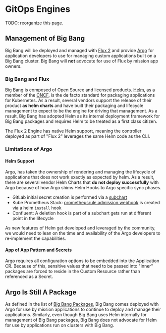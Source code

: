 # GitOps Engines

TODO: reorganize this page.

## Management of Big Bang

Big Bang will be deployed and managed with [Flux 2](https://github.com/fluxcd/flux2) and provide [Argo](https://github.com/argoproj/argo-cd/) for application developers to use for managing custom applications built on a Big Bang cluster. Big Bang will **not** advocate for use of Flux by mission app owners.  

### Big Bang and Flux

Big Bang is composed of Open Source and licensed products.  [Helm](https://helm.sh/), as a member of the [CNCF](https://www.cncf.io/), is the de facto standard for packaging applications for Kubernetes. As a result, several vendors support the release of their product **as helm charts** and have built their packaging and lifecycle management to expect to be the engine for driving that management. As a result, Big Bang has adopted Helm as its internal deployment framework for Big Bang packages and requires Helm to be treated as a first class citizen.

The Flux 2 Engine has native Helm support, meaning the controller deployed as part of "Flux 2" leverages the same Helm code as the CLI.

### Limitations of Argo

#### Helm Support

Argo, has taken the ownership of rendering and managing the lifecycle of applications that does not work exactly as expected by helm. As a result, there are several vendor Helm Charts that **do not deploy successfully** with Argo because of how Argo shims Helm Hooks to Argo specific sync phases.

* GitLab initial secret creation is performed via a [subchart](https://gitlab.com/gitlab-org/charts/gitlab/-/tree/master/charts/shared-secrets)
* Kube Prometheus Stack: [prometheusrule admission webhook](https://github.com/prometheus-community/helm-charts/tree/main/charts/kube-prometheus-stack#prometheusrules-admission-webhooks) is created via a helm `install` hook
* Confluent: A deletion hook is part of a subchart gets run at different point in the lifecycle

As new features of Helm get developed and leveraged by the community, we would need to lean on the time and availability of the Argo developers to re-implement the capabilities.

#### App of App Pattern and Secrets

Argo requires all configuration options to be embedded into the Application CR. Because of this, sensitive values that need to be passed into "inner" packages are forced to reside in the Custom Resource rather than referenced as a Secret.

## Argo Is Still A Package

As defined in the list of [Big Bang Packages](../../packages.md), Big Bang comes deployed with Argo for use by mission applications to continue to deploy and manage their applications. Similarly, even though Big Bang uses Helm internally for management of Big Bang packages, Big Bang does not advocate for Helm for use by applications run on clusters with Big Bang.
